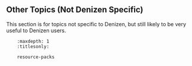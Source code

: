 Other Topics (Not Denizen Specific)
-----------------------------------

This section is for topics not specific to Denizen, but still likely to be very useful to Denizen users.

``` toctree::
    :maxdepth: 1
    :titlesonly:

    resource-packs

```
